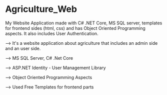 # Agriculture_Web

My Website Application made with C# .NET Core, MS SQL server, templates for frontend sides (html, css) and has Object Oriented Programming aspects. It also includes User Authentication.

--> It's a website application about agriculture that includes an admin side and an user side.  

--> MS SQL Server, C# .Net Core

--> ASP.NET Identity - User Management Library 

--> Object Oriented Programming Aspects

--> Used Free Templates for frontend parts 
